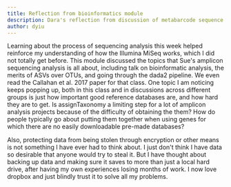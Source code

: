 ```yaml
---
title: Reflection from bioinformatics module
description: Dara's reflection from discussion of metabarcode sequence analysis and bioinformatics pipelines
author: dyiu
---
```


 Learning about the process of sequencing analysis this week helped reinforce my understanding of how the Illumina MiSeq works, which I did not totally get before. This module discussed the topics that Sue's amplicon sequencing analysis is all about, including talk on bioinformatic analysis, the merits of ASVs over OTUs, and going through the dada2 pipeline. We even read the Callahan et al. 2017 paper for that class. One topic I am noticing  keeps popping up, both in this class and in discussions across different groups is just how important good reference databases are, and how hard they are to get. Is assignTaxonomy a limiting step for a lot of amplicon analysis projects because of the difficulty of obtaining the them? How do people typically go about putting them together when using genes for which there are no easily downloadable pre-made databases? 
 
Also, protecting data from being stolen through encryption or other means is not something I have ever had to think about. I just don't think I have data so desirable that anyone would try to steal it. But I have thought about backing up data and making sure it saves to more than just a local hard drive, after having my own experiences losing months of work. I now love dropbox and just blindly trust it to solve all my problems. 
